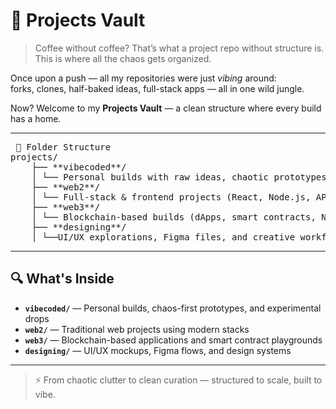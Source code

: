 # 🧠 Projects Vault

> Coffee without coffee? That’s what a project repo without structure is.  
> This is where all the chaos gets organized.

Once upon a push — all my repositories were just *vibing* around:  
forks, clones, half-baked ideas, full-stack apps — all in one wild jungle.

Now? Welcome to my **Projects Vault** — a clean structure where every build has a home.

---

<pre> 📂 Folder Structure
projects/
    ├── **vibecoded**/
    │ └── Personal builds with raw ideas, chaotic prototypes & pure vibes
    ├── **web2**/
    │ └── Full-stack & frontend projects (React, Node.js, APIs, etc.)
    ├── **web3**/
    │ └── Blockchain-based builds (dApps, smart contracts, NFTs, etc.)
    ├── **designing**/
    │ └──UI/UX explorations, Figma files, and creative workflows </pre>

---

## 🔍 What's Inside

- **`vibecoded/`** — Personal builds, chaos-first prototypes, and experimental drops  
- **`web2/`** — Traditional web projects using modern stacks  
- **`web3/`** — Blockchain-based applications and smart contract playgrounds  
- **`designing/`** — UI/UX mockups, Figma flows, and design systems

---

> ⚡ From chaotic clutter to clean curation — structured to scale, built to vibe.
